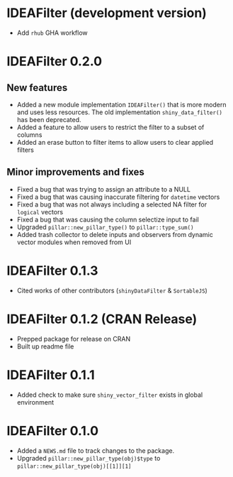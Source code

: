 # IDEAFilter (development version)

- Add `rhub` GHA workflow

# IDEAFilter 0.2.0

## New features
* Added a new module implementation `IDEAFilter()` that is more modern and uses less resources. The old implementation `shiny_data_filter()` has been deprecated.
* Added a feature to allow users to restrict the filter to a subset of columns
* Added an erase button to filter items to allow users to clear applied filters

## Minor improvements and fixes
* Fixed a bug that was trying to assign an attribute to a NULL
* Fixed a bug that was causing inaccurate filtering for `datetime` vectors
* Fixed a bug that was not always including a selected NA filter for `logical` vectors
* Fixed a bug that was causing the column selectize input to fail
* Upgraded `pillar::new_pillar_type()` to `pillar::type_sum()`
* Added trash collector to delete inputs and observers from dynamic vector modules when removed from UI

# IDEAFilter 0.1.3
* Cited works of other contributors (`shinyDataFilter` & `SortableJS`)

# IDEAFilter 0.1.2 (CRAN Release)

* Prepped package for release on CRAN
* Built up readme file

# IDEAFilter 0.1.1

* Added check to make sure `shiny_vector_filter` exists in global environment

# IDEAFilter 0.1.0

* Added a `NEWS.md` file to track changes to the package.
* Upgraded `pillar::new_pillar_type(obj)$type` to `pillar::new_pillar_type(obj)[[1]][1]`
